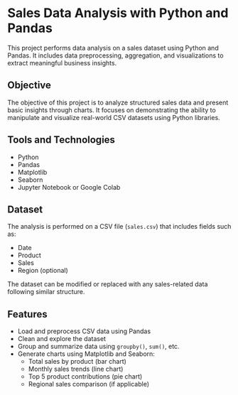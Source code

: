 # Sales Data Analysis with Python and Pandas

This project performs data analysis on a sales dataset using Python and Pandas. It includes data preprocessing, aggregation, and visualizations to extract meaningful business insights.

## Objective

The objective of this project is to analyze structured sales data and present basic insights through charts. It focuses on demonstrating the ability to manipulate and visualize real-world CSV datasets using Python libraries.

## Tools and Technologies

- Python
- Pandas
- Matplotlib
- Seaborn
- Jupyter Notebook or Google Colab

## Dataset

The analysis is performed on a CSV file (`sales.csv`) that includes fields such as:

- Date
- Product
- Sales
- Region (optional)

The dataset can be modified or replaced with any sales-related data following similar structure.

## Features

- Load and preprocess CSV data using Pandas
- Clean and explore the dataset
- Group and summarize data using `groupby()`, `sum()`, etc.
- Generate charts using Matplotlib and Seaborn:
  - Total sales by product (bar chart)
  - Monthly sales trends (line chart)
  - Top 5 product contributions (pie chart)
  - Regional sales comparison (if applicable)
